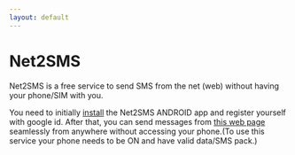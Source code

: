 ```yaml
---
layout: default
---
```


# Net2SMS

Net2SMS is a free service to send SMS from the net (web) without having your phone/SIM with you.

You need to initially [install](https://drive.google.com/open?id=1BY9HzqFtTCpjGMbcnoll6L_kNEWpmKcf&export=download) the Net2SMS ANDROID app and register yourself with google id. After that, you can send messages from [this web page](./send) seamlessly from anywhere without accessing your phone.(To use this service your phone needs to be ON and have valid data/SMS pack.)
